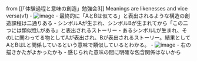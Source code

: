 
from [[「体験過程と意味の創造」勉強会3]]
Meanings are likenesses and vice versa(v1)
    - ![image](https://gyazo.com/6b8efb4f64f73b456768cff9eed915d3/thumb/1000)
        - 最終的に「AとBは似てる」と表出されるような構造の創造課程は二通りある
        - シンボルAが生まれ、シンボルBが生まれてから「この二つには類似性Lがある」と表出されるストーリー
        - あるシンボルLが生まれ、そのLに関わってる物としてAが表出され、Bが表出されるストーリー。結果としてAとBはLと関係しているという意味で類似しているとわかる。
        - ![image](https://gyazo.com/c4ccadbce5b2c021ac39beb2e37fe817/thumb/1000)
            - 右の描きかたがよかったかも
            - 感じられた意味の間に明確な包含関係はないから